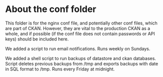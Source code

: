 # About the conf folder

This folder is for the nginx conf file, and potentially other conf files, which are part of CKAN.  However, they are vital to the production CKAN as a whole, and if possible (if the conf file does not contain passwords or API keys) should be included here. 

We added a script to run email notifications. Runs weekly on Sundays.

We added a shell script to run backups of datastore and ckan databases. Script deletes previous backups from /tmp and exports backups with date in SQL format to /tmp. Runs every Friday at midnight.
